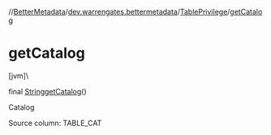//[BetterMetadata](../../../index.md)/[dev.warrengates.bettermetadata](../index.md)/[TablePrivilege](index.md)/[getCatalog](get-catalog.md)

# getCatalog

[jvm]\

final [String](https://docs.oracle.com/javase/8/docs/api/java/lang/String.html)[getCatalog](get-catalog.md)()

Catalog

Source column: TABLE_CAT
